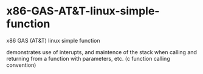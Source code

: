 # x86-GAS-AT&T-linux-simple-function
x86 GAS (AT&amp;T) linux simple function

demonstrates use of interupts, and maintence of the stack when calling and returning from a function with parameters, etc. (c function calling convention)
